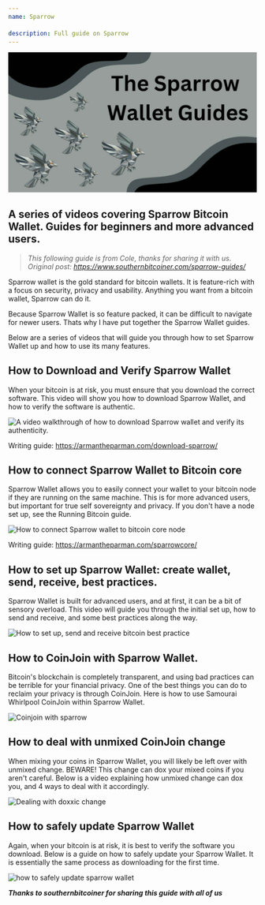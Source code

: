 ```yaml
---
name: Sparrow

description: Full guide on Sparrow
---
```


![cover](assets/cover.jpeg)

## A series of videos covering Sparrow Bitcoin Wallet. Guides for beginners and more advanced users.

> _This following guide is from Cole, thanks for sharing it with us. Original post: https://www.southernbitcoiner.com/sparrow-guides/_

Sparrow wallet is the gold standard for bitcoin wallets. It is feature-rich with a focus on security, privacy and usability. Anything you want from a bitcoin wallet, Sparrow can do it.

Because Sparrow Wallet is so feature packed, it can be difficult to navigate for newer users. Thats why I have put together the Sparrow Wallet guides.

Below are a series of videos that will guide you through how to set Sparrow Wallet up and how to use its many features.

## How to Download and Verify Sparrow Wallet

When your bitcoin is at risk, you must ensure that you download the correct software. This video will show you how to download Sparrow Wallet, and how to verify the software is authentic.

![A video walkthrough of how to download Sparrow wallet and verify its authenticity.](https://www.youtube.com/watch?v=MyDMvjGFdDE)

Writing guide: https://armantheparman.com/download-sparrow/

## How to connect Sparrow Wallet to Bitcoin core

Sparrow Wallet allows you to easily connect your wallet to your bitcoin node if they are running on the same machine. This is for more advanced users, but important for true self sovereignty and privacy. If you don't have a node set up, see the Running Bitcoin guide.

![How to connect Sparrow wallet to bitcoin core node](https://www.youtube.com/watch?v=9Aw6OAXxE_Y)

Writing guide: https://armantheparman.com/sparrowcore/

## How to set up Sparrow Wallet: create wallet, send, receive, best practices.

Sparrow Wallet is built for advanced users, and at first, it can be a bit of sensory overload. This video will guide you through the initial set up, how to send and receive, and some best practices along the way.

![How to set up, send and receive bitcoin best practice](https://youtu.be/7QCKSPIq0Ac)

## How to CoinJoin with Sparrow Wallet.

Bitcoin's blockchain is completely transparent, and using bad practices can be terrible for your financial privacy. One of the best things you can do to reclaim your privacy is through CoinJoin. Here is how to use Samourai Whirlpool CoinJoin within Sparrow Wallet.

![Coinjoin with sparrow](https://youtu.be/p24SxLI1ews)

## How to deal with unmixed CoinJoin change

When mixing your coins in Sparrow Wallet, you will likely be left over with unmixed change. BEWARE! This change can dox your mixed coins if you aren't careful. Below is a video explaining how unmixed change can dox you, and 4 ways to deal with it accordingly.

![Dealing with doxxic change](https://youtu.be/dnzZtgNQS0g)

## How to safely update Sparrow Wallet

Again, when your bitcoin is at risk, it is best to verify the software you download. Below is a guide on how to safely update your Sparrow Wallet. It is essentially the same process as downloading for the first time.

![how to safely update sparrow wallet](https://youtu.be/IThaolnDgSo)

**_Thanks to southernbitcoiner for sharing this guide with all of us_**
